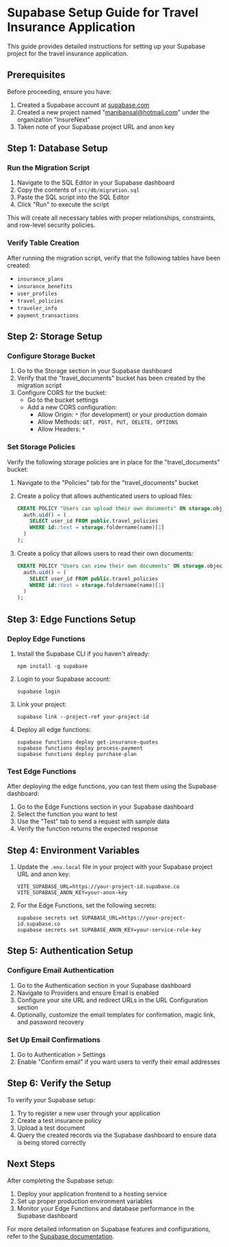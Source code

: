 
# Supabase Setup Guide for Travel Insurance Application

This guide provides detailed instructions for setting up your Supabase project for the travel insurance application.

## Prerequisites

Before proceeding, ensure you have:

1. Created a Supabase account at [supabase.com](https://supabase.com)
2. Created a new project named "manibansal@hotmail.com" under the organization "InsureNext"
3. Taken note of your Supabase project URL and anon key

## Step 1: Database Setup

### Run the Migration Script

1. Navigate to the SQL Editor in your Supabase dashboard
2. Copy the contents of `src/db/migration.sql` 
3. Paste the SQL script into the SQL Editor
4. Click "Run" to execute the script

This will create all necessary tables with proper relationships, constraints, and row-level security policies.

### Verify Table Creation

After running the migration script, verify that the following tables have been created:

- `insurance_plans`
- `insurance_benefits`
- `user_profiles`
- `travel_policies`
- `traveler_info`
- `payment_transactions`

## Step 2: Storage Setup

### Configure Storage Bucket

1. Go to the Storage section in your Supabase dashboard
2. Verify that the "travel_documents" bucket has been created by the migration script
3. Configure CORS for the bucket:
   - Go to the bucket settings
   - Add a new CORS configuration:
     - Allow Origin: `*` (for development) or your production domain
     - Allow Methods: `GET, POST, PUT, DELETE, OPTIONS`
     - Allow Headers: `*`

### Set Storage Policies

Verify the following storage policies are in place for the "travel_documents" bucket:

1. Navigate to the "Policies" tab for the "travel_documents" bucket
2. Create a policy that allows authenticated users to upload files:
   ```sql
   CREATE POLICY "Users can upload their own documents" ON storage.objects FOR INSERT TO authenticated USING (
     auth.uid() = (
       SELECT user_id FROM public.travel_policies 
       WHERE id::text = storage.foldername(name)[1]
     )
   );
   ```

3. Create a policy that allows users to read their own documents:
   ```sql
   CREATE POLICY "Users can view their own documents" ON storage.objects FOR SELECT TO authenticated USING (
     auth.uid() = (
       SELECT user_id FROM public.travel_policies 
       WHERE id::text = storage.foldername(name)[1]
     )
   );
   ```

## Step 3: Edge Functions Setup

### Deploy Edge Functions

1. Install the Supabase CLI if you haven't already:
   ```
   npm install -g supabase
   ```

2. Login to your Supabase account:
   ```
   supabase login
   ```

3. Link your project:
   ```
   supabase link --project-ref your-project-id
   ```

4. Deploy all edge functions:
   ```
   supabase functions deploy get-insurance-quotes
   supabase functions deploy process-payment
   supabase functions deploy purchase-plan
   ```

### Test Edge Functions

After deploying the edge functions, you can test them using the Supabase dashboard:

1. Go to the Edge Functions section in your Supabase dashboard
2. Select the function you want to test
3. Use the "Test" tab to send a request with sample data
4. Verify the function returns the expected response

## Step 4: Environment Variables

1. Update the `.env.local` file in your project with your Supabase project URL and anon key:
   ```
   VITE_SUPABASE_URL=https://your-project-id.supabase.co
   VITE_SUPABASE_ANON_KEY=your-anon-key
   ```

2. For the Edge Functions, set the following secrets:
   ```
   supabase secrets set SUPABASE_URL=https://your-project-id.supabase.co
   supabase secrets set SUPABASE_ANON_KEY=your-service-role-key
   ```

## Step 5: Authentication Setup

### Configure Email Authentication

1. Go to the Authentication section in your Supabase dashboard
2. Navigate to Providers and ensure Email is enabled
3. Configure your site URL and redirect URLs in the URL Configuration section
4. Optionally, customize the email templates for confirmation, magic link, and password recovery

### Set Up Email Confirmations

1. Go to Authentication > Settings
2. Enable "Confirm email" if you want users to verify their email addresses

## Step 6: Verify the Setup

To verify your Supabase setup:

1. Try to register a new user through your application
2. Create a test insurance policy
3. Upload a test document
4. Query the created records via the Supabase dashboard to ensure data is being stored correctly

## Next Steps

After completing the Supabase setup:

1. Deploy your application frontend to a hosting service
2. Set up proper production environment variables
3. Monitor your Edge Functions and database performance in the Supabase dashboard

For more detailed information on Supabase features and configurations, refer to the [Supabase documentation](https://supabase.com/docs).
